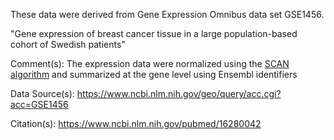 These data were derived from Gene Expression Omnibus data set GSE1456.

"Gene expression of breast cancer tissue in a large population-based cohort of Swedish patients"

Comment(s): The expression data were normalized using the [SCAN algorithm](https://bioconductor.org/packages/release/bioc/html/SCAN.UPC.html) and summarized at the gene level using Ensembl identifiers 

Data Source(s): https://www.ncbi.nlm.nih.gov/geo/query/acc.cgi?acc=GSE1456 

Citation(s): https://www.ncbi.nlm.nih.gov/pubmed/16280042
